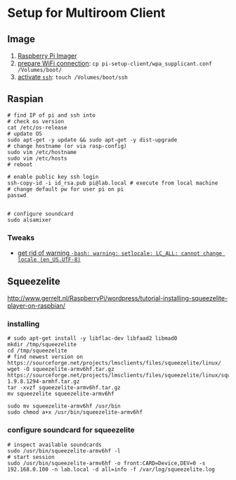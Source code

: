 # Setup for Multiroom Client

## Image

1. [Raspberry Pi Imager](https://www.raspberrypi.org/software/)
1. [prepare WiFi connection](https://www.raspberrypi.org/documentation/configuration/wireless/headless.md): `cp pi-setup-client/wpa_supplicant.conf /Volumes/boot/`
1. [activate `ssh`](https://www.raspberrypi.org/documentation/remote-access/ssh/README.md): `touch /Volumes/boot/ssh`

## Raspian

```
# find IP of pi and ssh into
# check os version
cat /etc/os-release
# update OS
sudo apt-get -y update && sudo apt-get -y dist-upgrade
# change hostname (or via rasp-config)
sudo vim /etc/hostname
sudo vim /etc/hosts
# reboot

# enable public key ssh login
ssh-copy-id -i id_rsa.pub pi@lab.local # execute from local machine
# change default pw for user pi on pi
passwd


# configure soundcard
sudo alsamixer
```

### Tweaks

- [get rid of warning `-bash: warning: setlocale: LC_ALL: cannot change locale (en_US.UTF-8)`](https://raspberrypi.stackexchange.com/a/51563/79233)

## Squeezelite

http://www.gerrelt.nl/RaspberryPi/wordpress/tutorial-installing-squeezelite-player-on-raspbian/

### installing

```
# sudo apt-get install -y libflac-dev libfaad2 libmad0
mkdir /tmp/squeezelite
cd /tmp/squeezelite
# find newest version on https://sourceforge.net/projects/lmsclients/files/squeezelite/linux/
wget -O squeezelite-armv6hf.tar.gz https://sourceforge.net/projects/lmsclients/files/squeezelite/linux/squeezelite-1.9.8.1294-armhf.tar.gz
tar -xvzf squeezelite-armv6hf.tar.gz
mv squeezelite squeezelite-armv6hf

sudo mv squeezelite-armv6hf /usr/bin
sudo chmod a+x /usr/bin/squeezelite-armv6hf
```

### configure soundcard for squeezelite

```
# inspect available soundcards
sudo /usr/bin/squeezelite-armv6hf -l
# start session
sudo /usr/bin/squeezelite-armv6hf -o front:CARD=Device,DEV=0 -s 192.168.0.100 -n lab.local -d all=info -f /var/log/squeezelite.log
```
